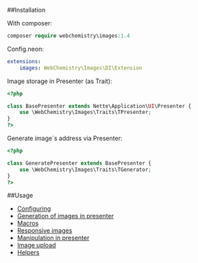 ##Installation

With composer:
```php
composer require webchemistry\images:1.4
```

Config.neon:
```yaml
extensions:
    images: WebChemistry\Images\DI\Extension
```

Image storage in Presenter (as Trait):

```php
<?php

class BasePresenter extends Nette\Application\UI\Presenter {
    use \WebChemistry\Images\Traits\TPresenter;
}
?>
```

Generate image´s address via Presenter:

```php
<?php

class GeneratePresenter extends BasePresenter {
    use \WebChemistry\Images\Traits\TGenerator;
}
?>
```

##Usage

- [Configuring](https://github.com/AntikCz/WebChemistry-Images/blob/master/manual/en/CONFIGURING.md)
- [Generation of images in presenter](https://github.com/AntikCz/WebChemistry-Images/blob/master/manual/en/GENERATION.md)
- [Macros](https://github.com/AntikCz/WebChemistry-Images/blob/master/manual/en/NORMAL.md)
- [Responsive images](https://github.com/AntikCz/WebChemistry-Images/blob/master/manual/en/RESPONSIVE.md)
- [Manipulation in presenter](https://github.com/AntikCz/WebChemistry-Images/blob/master/manual/en/MANIPULATION.md)
- [Image upload](https://github.com/AntikCz/WebChemistry-Images/blob/master/manual/en/ADDONS.md)
- [Helpers](https://github.com/AntikCz/WebChemistry-Images/blob/master/manual/en/HELPERS.md)
